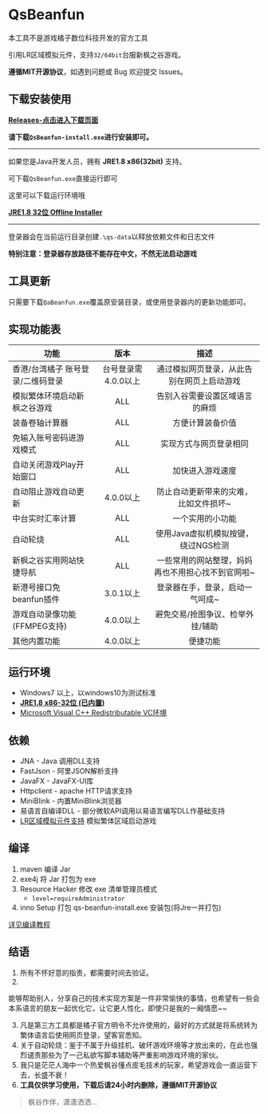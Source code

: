 # QsBeanfun

本工具不是游戏橘子数位科技开发的官方工具

引用LR区域模拟元件，支持`32/64bit`台服新枫之谷游戏。

**遵循MIT开源协议**，如遇到问题或 Bug 欢迎提交 Issues。

## 下载安装使用

[**Releases-点击进入下载页面**](https://github.com/starmcc/qs-beanfun/releases)

**请下载`QsBeanfun-install.exe`进行安装即可。**

---

如果您是Java开发人员，拥有 **JRE1.8 x86(32bit)** 支持。

可下载`QsBeanfun.exe`直接运行即可

这里可以下载运行环境哦

[**JRE1.8 32位 Offline Installer**](https://www.oracle.com/java/technologies/downloads/#jre8-windows)

---

登录器会在当前运行目录创建`.\qs-data`以释放依赖文件和日志文件

**特别注意：登录器存放路径不能存在中文，不然无法启动游戏**

## 工具更新

只需要下载`QaBeanfun.exe`覆盖原安装目录，或使用登录器内的更新功能即可。

## 实现功能表

| 功能                 |      版本      |            描述            |
|--------------------|:------------:|:------------------------:|
| 香港/台湾橘子 账号登录/二维码登录 | 台号登录需4.0.0以上 |   通过模拟网页登录，从此告别在网页上启动游戏  |
| 模拟繁体环境启动新枫之谷游戏     |     ALL      |      告别入谷需要设置区域语言的麻烦     |
| 装备卷轴计算器            |     ALL      |         方便计算装备价值         |
| 免输入账号密码进游戏模式       |     ALL      |        实现方式与网页登录相同       |
| 自动关闭游戏Play开始窗口     |     ALL      |         加快进入游戏速度         |
| 自动阻止游戏自动更新         |    4.0.0以上     |    防止自动更新带来的灾难，比如文件损坏~   |
| 中台实时汇率计算           |     ALL      |         一个实用的小功能         |
| 自动轮烧               |     ALL      |   使用Java虚拟机模拟按键，绕过NGS检测  |
| 新枫之谷实用网站快捷导航       |     ALL      | 一些常用的网站整理，妈妈再也不用担心找不到官网啦~ |
| 新港号接口免beanfun插件    |   3.0.1以上    |     登录器在手，登录，启动一气呵成~     |
| 游戏自动录像功能(FFMPEG支持) |   4.0.0以上    |     避免交易/抢图争议、检举外挂/辅助    |
| 其他内置功能             |   4.0.0以上    |           便捷功能           |

## 运行环境

- Windows7 以上，以windows10为测试标准
- [**JRE1.8 x86-32位 (已内置)**](https://www.oracle.com/java/technologies/downloads/#jre8-windows)
- [Microsoft Visual C++ Redistributable VC环境](https://aka.ms/vs/17/release/vc_redist.x64.exe)

## 依赖

- JNA - Java 调用DLL支持
- FastJson - 阿里JSON解析支持
- JavaFX - JavaFX-UI库
- Httpclient - apache HTTP请求支持
- MiniBlink - 内置MiniBlink浏览器
- 易语言自编译DLL - 部分微软API调用以易语言编写DLL作基础支持
- [LR区域模拟元件支持](https://github.com/InWILL/Locale_Remulator) 模拟繁体区域启动游戏

## 编译

1. maven 编译 Jar
2. exe4j 将 Jar 打包为 exe
3. Resource Hacker 修改 exe 清单管理员模式
    - `level=requireAdministrator`
4. inno Setup 打包 qs-beanfun-install.exe 安装包(将Jre一并打包)

[详见编译教程](./build/README.md)

## 结语

1. 所有不怀好意的指责，都需要时间去验证。
2.

能够帮助别人，分享自己的技术实现方案是一件非常愉快的事情，也希望有一些会本系语言的朋友一起优化它，让它更人性化，即使只是我的一厢情愿~~

3. 凡是第三方工具都是橘子官方明令不允许使用的，最好的方式就是将系统转为繁体语言后使用网页登录，望客官悉知。
4. 关于自动轮烧：鉴于不属于升级挂机、破坏游戏环境等才放出来的，在此也强烈谴责那些为了一己私欲写脚本辅助等严重影响游戏环境的家伙。
5. 我只是茫茫人海中一个热爱枫谷懂点皮毛技术的玩家，希望游戏会一直运营下去，长盛不衰！
6. **工具仅供学习使用，下载后请24小时内删除，遵循MIT开源协议**

> 枫谷作伴，潇潇洒洒...